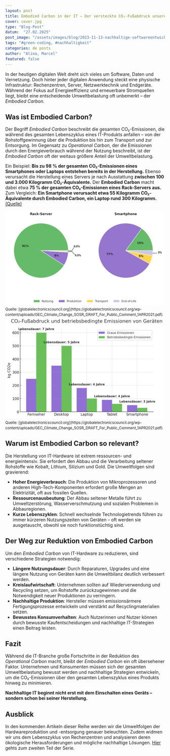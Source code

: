 ```yaml
---
layout: post
title: Embodied Carbon in der IT – Der versteckte CO₂-Fußabdruck unserer digitalen Welt
cover: cover.jpg
type: "Blog-Post"
datum:  "27.02.2025"
post_image: "/assets/images/blog/2023-11-13-nachhaltige-softwareentwicklung.jpg"
tags: "#green-coding, #nachhaltigkeit"
categories: de posts
author: "Alina, Marcel"
featured: false
---
```


In der heutigen digitalen Welt dreht sich vieles um Software, Daten und Vernetzung. Doch hinter jeder digitalen Anwendung steckt eine physische Infrastruktur: Rechenzentren, Server, Netzwerktechnik und Endgeräte. Während der Fokus auf Energieeffizienz und erneuerbare Stromquellen liegt, bleibt eine entscheidende Umweltbelastung oft unbemerkt – der *Embodied Carbon*.

## **Was ist Embodied Carbon?**

Der Begriff *Embodied Carbon* beschreibt die gesamten CO₂-Emissionen, die während des gesamten Lebenszyklus eines IT-Produkts anfallen – von der Rohstoffgewinnung über die Produktion bis hin zum Transport und zur Entsorgung. Im Gegensatz zu *Operational Carbon*, der die Emissionen durch den Energieverbrauch während der Nutzung beschreibt, ist der *Embodied Carbon* oft der weitaus größere Anteil der Umweltbelastung.

Ein Beispiel: **Bis zu 98 % der gesamten CO₂-Emissionen eines Smartphones oder Laptops entstehen bereits in der Herstellung.** Ebenso verursacht die Herstellung eines Servers je nach Ausstattung **zwischen 100 und 3.000 Kilogramm CO₂-Äquivalente.** Der **Embodied Carbon** macht dabei etwa **75 % der gesamten CO₂-Emissionen eines Rack-Servers aus.** Zum Vergleich: **Ein Smartphone verursacht etwa 55 Kilogramm CO₂-Äquivalente durch Embodied Carbon, ein Laptop rund 300 Kilogramm.** [(Quelle)](https://globalelectronicscouncil.org/wp-content/uploads/GEC_Climate_Change_SOSR_DRAFT_For_Public_Comment_1APR2021.pdf)

<img class="img-fluid w-100" src="/assets/images/blog/smart-phone_vs_rack-server-de.png" alt="Vergleich von Embodied Carbon und Operational Carbon bei IT-Hardware">
<small>Quelle: [globalelectronicscouncil.org](https://globalelectronicscouncil.org/wp-content/uploads/GEC_Climate_Change_SOSR_DRAFT_For_Public_Comment_1APR2021.pdf)</small>

<img class="img-fluid w-100" src="/assets/images/blog/carbon-compairison-different-devices-de.png" alt="Vergleich von Embodied Carbon und Operational Carbon bei IT-Hardware">
<small>Quelle: [globalelectronicscouncil.org](https://globalelectronicscouncil.org/wp-content/uploads/GEC_Climate_Change_SOSR_DRAFT_For_Public_Comment_1APR2021.pdf)</small>

## **Warum ist Embodied Carbon so relevant?**

Die Herstellung von IT-Hardware ist extrem ressourcen- und energieintensiv. Sie erfordert den Abbau und die Verarbeitung seltener Rohstoffe wie Kobalt, Lithium, Silizium und Gold. Die Umweltfolgen sind gravierend:

<ul>
<li><b>Hoher Energieverbrauch</b>: Die Produktion von Mikroprozessoren und anderen High-Tech-Komponenten erfordert große Mengen an Elektrizität, oft aus fossilen Quellen.</li>
<li><b>Ressourcenausbeutung</b>: Der Abbau seltener Metalle führt zu Umweltzerstörung, Wasserverschmutzung und sozialen Problemen in Abbauregionen.</li>
<li><b>Kurze Lebenszyklen</b>: Schnell wechselnde Technologietrends führen zu immer kürzeren Nutzungszeiten von Geräten – oft werden sie ausgetauscht, obwohl sie noch funktionstüchtig sind.</li>
</ul>

## **Der Weg zur Reduktion von Embodied Carbon**

Um den *Embodied Carbon* von IT-Hardware zu reduzieren, sind verschiedene Strategien notwendig:

<ul>
<li><b>Längere Nutzungsdauer</b>: Durch Reparaturen, Upgrades und eine längere Nutzung von Geräten kann die Umweltbilanz deutlich verbessert werden.</li>
<li><b>Kreislaufwirtschaft</b>: Unternehmen sollten auf Wiederverwendung und Recycling setzen, um Rohstoffe zurückzugewinnen und die Notwendigkeit neuer Produktionen zu verringern.</li>
<li><b>Nachhaltige Produktion</b>: Hersteller müssen emissionsärmere Fertigungsprozesse entwickeln und verstärkt auf Recyclingmaterialien setzen.</li>
<li><b>Bewusstes Konsumverhalten</b>: Auch Nutzerinnen und Nutzer können durch bewusste Kaufentscheidungen und nachhaltige IT-Strategien einen Beitrag leisten.</li>
</ul>

## **Fazit**

Während die IT-Branche große Fortschritte in der Reduktion des *Operational Carbon* macht, bleibt der *Embodied Carbon* ein oft übersehener Faktor. Unternehmen und Konsumenten müssen sich der gesamten Umweltbelastung bewusst werden und nachhaltige Strategien entwickeln, um die CO₂-Emissionen über den gesamten Lebenszyklus eines Produkts hinweg zu minimieren. 

**Nachhaltige IT beginnt nicht erst mit dem Einschalten eines Geräts – sondern schon bei seiner Herstellung.**

## **Ausblick**

In den kommenden Artikeln dieser Reihe werden wir die Umweltfolgen der Hardwareproduktion und -entsorgung genauer beleuchten. Zudem widmen wir uns dem Lebenszyklus von Rechenzentren und analysieren deren ökologische Herausforderungen und mögliche nachhaltige Lösungen. [Hier](https://mehrwert.tech/embodied-carbon-2) gehts zum zweiten Teil der Serie. 
